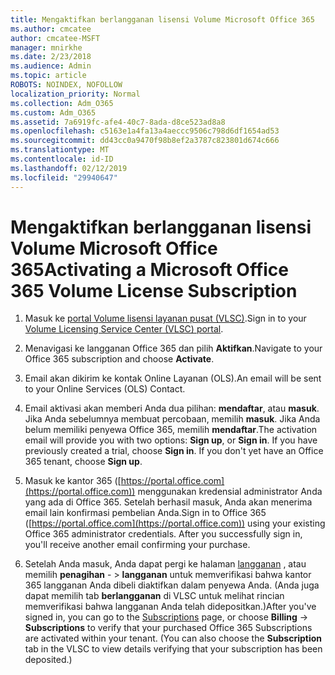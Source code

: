 ```yaml
---
title: Mengaktifkan berlangganan lisensi Volume Microsoft Office 365
ms.author: cmcatee
author: cmcatee-MSFT
manager: mnirkhe
ms.date: 2/23/2018
ms.audience: Admin
ms.topic: article
ROBOTS: NOINDEX, NOFOLLOW
localization_priority: Normal
ms.collection: Adm_O365
ms.custom: Adm_O365
ms.assetid: 7a6919fc-afe4-40c7-8ada-d8ce523ad8a8
ms.openlocfilehash: c5163e1a4fa13a4aeccc9506c798d6df1654ad53
ms.sourcegitcommit: dd43cc0a9470f98b8ef2a3787c823801d674c666
ms.translationtype: MT
ms.contentlocale: id-ID
ms.lasthandoff: 02/12/2019
ms.locfileid: "29940647"
---
```

# <a name="activating-a-microsoft-office-365-volume-license-subscription"></a><span data-ttu-id="0826b-102">Mengaktifkan berlangganan lisensi Volume Microsoft Office 365</span><span class="sxs-lookup"><span data-stu-id="0826b-102">Activating a Microsoft Office 365 Volume License Subscription</span></span>

1. <span data-ttu-id="0826b-103">Masuk ke [portal Volume lisensi layanan pusat (VLSC)](http://go.microsoft.com/fwlink/p/?LinkId=329762).</span><span class="sxs-lookup"><span data-stu-id="0826b-103">Sign in to your [Volume Licensing Service Center (VLSC) portal](http://go.microsoft.com/fwlink/p/?LinkId=329762).</span></span>
    
2. <span data-ttu-id="0826b-104">Menavigasi ke langganan Office 365 dan pilih **Aktifkan**.</span><span class="sxs-lookup"><span data-stu-id="0826b-104">Navigate to your Office 365 subscription and choose **Activate**.</span></span>
    
3. <span data-ttu-id="0826b-105">Email akan dikirim ke kontak Online Layanan (OLS).</span><span class="sxs-lookup"><span data-stu-id="0826b-105">An email will be sent to your Online Services (OLS) Contact.</span></span>
    
4. <span data-ttu-id="0826b-p101">Email aktivasi akan memberi Anda dua pilihan: **mendaftar**, atau **masuk**. Jika Anda sebelumnya membuat percobaan, memilih **masuk**. Jika Anda belum memiliki penyewa Office 365, memilih **mendaftar**.</span><span class="sxs-lookup"><span data-stu-id="0826b-p101">The activation email will provide you with two options: **Sign up**, or **Sign in**. If you have previously created a trial, choose **Sign in**. If you don't yet have an Office 365 tenant, choose **Sign up**.</span></span>
    
5. <span data-ttu-id="0826b-p102">Masuk ke kantor 365 ([https://portal.office.com](https://portal.office.com)) menggunakan kredensial administrator Anda yang ada di Office 365. Setelah berhasil masuk, Anda akan menerima email lain konfirmasi pembelian Anda.</span><span class="sxs-lookup"><span data-stu-id="0826b-p102">Sign in to Office 365 ([https://portal.office.com](https://portal.office.com)) using your existing Office 365 administrator credentials. After you successfully sign in, you'll receive another email confirming your purchase.</span></span>
    
6. <span data-ttu-id="0826b-p103">Setelah Anda masuk, Anda dapat pergi ke halaman [langganan](https://go.microsoft.com/fwlink/p/?linkid=842054) , atau memilih **penagihan**  - \> **langganan** untuk memverifikasi bahwa kantor 365 langganan Anda dibeli diaktifkan dalam penyewa Anda. (Anda juga dapat memilih tab **berlangganan** di VLSC untuk melihat rincian memverifikasi bahwa langganan Anda telah didepositkan.)</span><span class="sxs-lookup"><span data-stu-id="0826b-p103">After you've signed in, you can go to the [Subscriptions](https://go.microsoft.com/fwlink/p/?linkid=842054) page, or choose **Billing** -\> **Subscriptions** to verify that your purchased Office 365 Subscriptions are activated within your tenant. (You can also choose the **Subscription** tab in the VLSC to view details verifying that your subscription has been deposited.)</span></span> 
    

